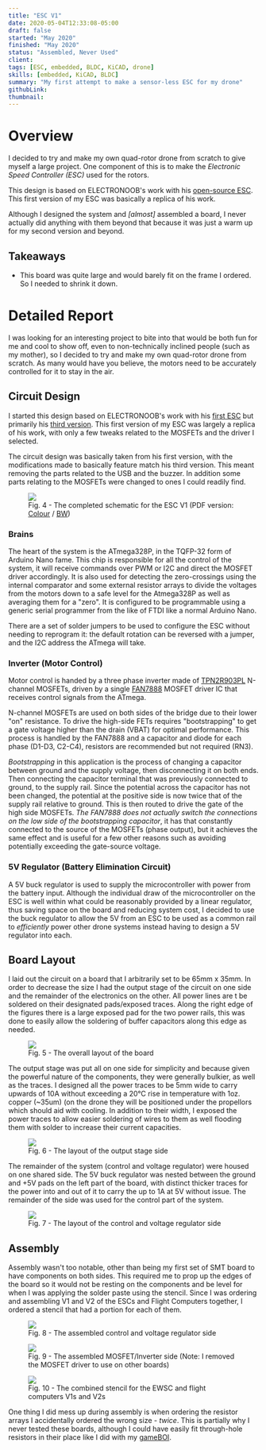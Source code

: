 ```yaml
---
title: "ESC V1"
date: 2020-05-04T12:33:08-05:00
draft: false
started: "May 2020"
finished: "May 2020"
status: "Assembled, Never Used"
client:
tags: [ESC, embedded, BLDC, KiCAD, drone]
skills: [embedded, KiCAD, BLDC]
summary: "My first attempt to make a sensor-less ESC for my drone"
githubLink:
thumbnail: 
---
```


# Overview

I decided to try and make my own quad-rotor drone from scratch to give myself a large project. One component of this 
is to make the *Electronic Speed Controller (ESC)* used for the rotors.

This design is based on ELECTRONOOB's work with his [open-source ESC](http://electronoobs.com/eng_arduino_tut91.php). 
This first version of my ESC was basically a replica of his work.

Although I designed the system and *[almost]* assembled a board, I never actually did anything with them beyond that because 
it was just a warm up for my second version and beyond.

## Takeaways

- This board was quite large and would barely fit on the frame I ordered. So I needed to shrink it down.

# Detailed Report

I was looking for an interesting project to bite into that would be both fun for me and cool to show off, even to 
non-technically inclined people (such as my mother), so I decided to try and make my own quad-rotor drone from scratch. 
As many would have you believe, the motors need to be accurately controlled for it to stay in the air. 

## Circuit Design

I started this design based on ELECTRONOOB's work with his [first ESC](http://electronoobs.com/eng_arduino_tut91.php) 
but primarily his [third version](https://youtu.be/-ymTE-Nivzw). This first version of my ESC was largely a replica 
of his work, with only a few tweaks related to the MOSFETs and the driver I selected.

The circuit design was basically taken from his first version, with the modifications made to basically feature match his 
third version. This meant removing the parts related to the USB and the buzzer. In addition some parts relating to the 
MOSFETs were changed to ones I could readily find.

<figure>
<img src="/images/esc-v1-schematic.svg">
<figcaption>Fig. 4 - The completed schematic for the ESC V1 (PDF version: <a href="/pdf/ESC_V1.pdf">Colour</a> / <a href="/pdf/ESC_V1_BW.pdf">BW</a>)</figcaption>
</figure>

### Brains

The heart of the system is the ATmega328P, in the TQFP-32 form of Arduino Nano fame. This chip is responsible for all the 
control of the system, it will receive commands over PWM or I2C and direct the MOSFET driver accordingly. It is also used 
for detecting the zero-crossings using the internal comparator and some external resistor arrays to divide the voltages 
from the motors down to a safe level for the Atmega328P as well as averaging them for a "zero". It is configured to be 
programmable using a generic serial programmer from the like of FTDI like a normal Arduino Nano.

There are a set of solder jumpers to be used to configure the ESC without needing to reprogram it: the default rotation 
can be reversed with a jumper, and the I2C address the ATmega will take.

### Inverter (Motor Control)

Motor control is handed by a three phase inverter made of [TPN2R903PL](https://toshiba.semicon-storage.com/us/semiconductor/product/mosfets/12v-300v-mosfets/detail.TPN2R903PL.html) 
N-channel MOSFETs, driven by a single [FAN7888](https://www.onsemi.com/products/power-management/gate-drivers/fan7888) 
MOSFET driver IC that receives control signals from the ATmega. 

N-channel MOSFETs are used on both sides of the bridge due to their lower "on" resistance. To drive the high-side FETs 
requires "bootstrapping" to get a gate voltage higher than the drain (VBAT) for optimal performance. This process is 
handled by the FAN7888 and a capacitor and diode for each phase (D1-D3, C2-C4), resistors are recommended but not required 
(RN3).

*Bootstrapping* in this application is the process of changing a capacitor between ground and the supply voltage, then 
disconnecting it on both ends. Then connecting the capacitor terminal that was previously connected to ground, to the supply 
rail. Since the potential across the capacitor has not been changed, the potential at the positive side is now twice that of 
the supply rail relative to ground. This is then routed to drive the gate of the high side MOSFETs. *The FAN7888 does not 
actually switch the connections on the low side of the bootstrapping capacitor*, it has that constantly connected to the 
source of the MOSFETs (phase output), but it achieves the same effect and is useful for a few other reasons such as avoiding 
potentially exceeding the gate-source voltage.

### 5V Regulator (Battery Elimination Circuit)

A 5V buck regulator is used to supply the microcontroller with power from the battery input. Although the individual draw of 
the microcontroller on the ESC is well within what could be reasonably provided by a linear regulator, thus saving space on 
the board and reducing system cost, I decided to use the buck regulator to allow the 5V from an ESC to be used as a common 
rail to *efficiently* power other drone systems instead having to design a 5V regulator into each.

## Board Layout

I laid out the circuit on a board that I arbitrarily set to be 65mm x 35mm. In order to decrease the size I had the output 
stage of the circuit on one side and the remainder of the electronics on the other. All power lines are t be soldered on 
their designated pads/exposed traces. Along the right edge of the figures there is a large exposed pad for the two power 
rails, this was done to easily allow the soldering of buffer capacitors along this edge as needed.

<figure>
<img src="/images/esc-v1-combined-layout.png">
<figcaption>Fig. 5 - The overall layout of the board</figcaption>
</figure>

The output stage was put all on one side for simplicity and because given the powerful nature of the components, they were 
generally bulkier, as well as the traces. I designed all the power traces to be 5mm wide to carry upwards of 10A without 
exceeding a 20°C rise in temperature with 1oz. copper (~35um) (on the drone they will be positioned under the propellors 
which should aid with cooling. In addition to their width, I exposed the power traces to allow easier soldering of wires 
to them as well flooding them with solder to increase their current capacities.

<figure>
<img src="/images/esc-v1-top-layout.png">
<figcaption>Fig. 6 - The layout of the output stage side</figcaption>
</figure>

The remainder of the system (control and voltage regulator) were housed on one shared side. The 5V buck regulator was nested 
between the ground and +5V pads on the left part of the board, with distinct thicker traces for the power into and out of it 
to carry the up to 1A at 5V without issue. The remainder of the side was used for the control part of the system.

<figure>
<img src="/images/esc-v1-bottom-layout.png">
<figcaption>Fig. 7 - The layout of the control and voltage regulator side</figcaption>
</figure>


## Assembly

Assembly wasn't too notable, other than being my first set of SMT board to have components on both sides. This required me 
to prop up the edges of the board so it would not be resting on the components and be level for when I was applying the 
solder paste using the stencil. Since I was ordering and assembling V1 and V2 of the ESCs and Flight Computers together, 
I ordered a stencil that had a portion for each of them.

<figure>
<img src="/images/esc-v1-mcu-side.jpg">
<figcaption>Fig. 8 - The assembled control and voltage regulator side</figcaption>
</figure>

<figure>
<img src="/images/esc-v1-mosfet-side.jpg">
<figcaption>Fig. 9 - The assembled MOSFET/Inverter side (Note: I removed the MOSFET driver to use on other boards)</figcaption>
</figure>

<figure>
<img src="/images/drone-shared-stencil.jpg">
<figcaption>Fig. 10 - The combined stencil for the EWSC and flight computers V1s and V2s</figcaption>
</figure>

One thing I did mess up during assembly is when ordering the resistor arrays I accidentally ordered the wrong size - 
*twice*. This is partially why I never tested these boards, although I could have easily fit through-hole resistors in their 
place like I did with my [gameBOI](/projects/personal/gameboi).
